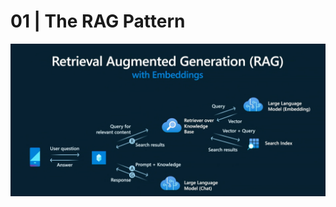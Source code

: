 # 01 | The RAG Pattern

![Retrieval Augmented Generation](../img/concepts/05-rag-pattern-explainer.png)